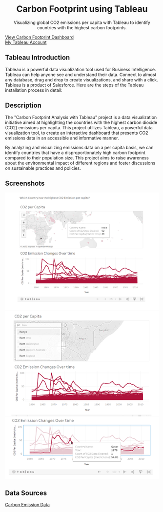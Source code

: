 <div align="center">
    <h1> Carbon Footprint using Tableau </h1>
    <p>
Visualizing global CO2 emissions per capita with Tableau to identify countries with the highest carbon footprints.
</p>
</div>

[View Carbon Footprint Dashboard](https://public.tableau.com/app/profile/eshaalakshmi.d.s/viz/carbonfootprint_16419147506440/Dashboard1) <br>
[My Tableau Account](https://public.tableau.com/app/profile/eshaalakshmi.d.s/vizzes)

## Tableau Introduction

Tableau is a powerful data visualization tool used for Business Intelligence. Tableau can help anyone see and understand their data. Connect to almost any database, drag and drop to create visualizations, and share with a click. Tableau is a product of Salesforce.
Here are the steps of the Tableau installation process in detail:

## Description
The "Carbon Footprint Analysis with Tableau" project is a data visualization initiative aimed at highlighting the countries with the highest carbon dioxide (CO2) emissions per capita. This project utilizes Tableau, a powerful data visualization tool, to create an interactive dashboard that presents CO2 emissions data in an accessible and informative manner.

By analyzing and visualizing emissions data on a per capita basis, we can identify countries that have a disproportionately high carbon footprint compared to their population size. This project aims to raise awareness about the environmental impact of different regions and foster discussions on sustainable practices and policies.

## Screenshots

<img src="https://github.com/EshaalakshmiDS/Carbon-Footprint-using-Tableau/blob/main/Images/carbonfootprint1.png" alt="SS 1"/>
<br>
<img src="https://github.com/EshaalakshmiDS/Carbon-Footprint-using-Tableau/blob/main/Images/carbonfootprint2.png" alt="SS 2"/>
<br>
<img src="https://github.com/EshaalakshmiDS/Carbon-Footprint-using-Tableau/blob/main/Images/carbonfootprint3.png" alt="SS 3"/>

## Data Sources
[Carbon Emission Data](https://en.wikipedia.org/wiki/List_of_countries_by_carbon_dioxide_emissions)



